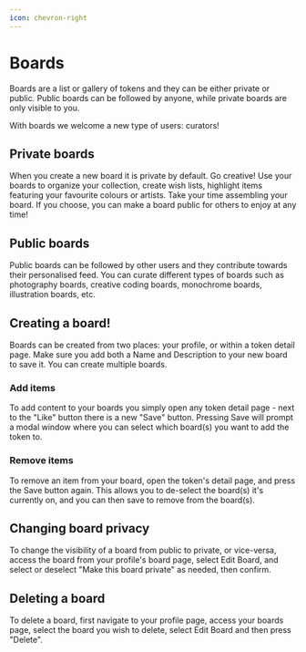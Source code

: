 ```yaml
---
icon: chevron-right
---
```

# Boards

Boards are a list or gallery of tokens and they can be either private or public.
Public boards can be followed by anyone, while private boards are only visible to you.

With boards we welcome a new type of users: curators!

## Private boards

When you create a new board it is private by default. Go creative! Use your boards to organize your collection, create wish lists, highlight items featuring your favourite colours or artists. Take your time assembling your board. If you choose, you can make a board public for others to enjoy at any time!

## Public boards

Public boards can be followed by other users and they contribute towards their personalised feed. You can curate different types of boards such as photography boards, creative coding boards, monochrome boards, illustration boards, etc.

## Creating a board!

Boards can be created from two places: your profile, or within a token detail page. Make sure you add both a Name and Description to your new board to save it. You can create multiple boards.

### Add items

To add content to your boards you simply open any token detail page - next to the "Like" button there is a new "Save" button. Pressing Save will prompt a modal window where you can select which board(s) you want to add the token to.

### Remove items

To remove an item from your board, open the token's detail page, and press the Save button again. This allows you to de-select the board(s) it's currently on, and you can then save to remove from the board(s).

## Changing board privacy

To change the visibility of a board from public to private, or vice-versa, access the board from your profile's board page, select Edit Board, and select or deselect "Make this board private" as needed, then confirm.

## Deleting a board

To delete a board, first navigate to your profile page, access your boards page, select the board you wish to delete, select Edit Board and then press "Delete".
